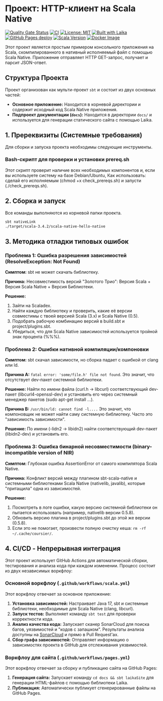 # Проект: HTTP-клиент на Scala Native
[![Quality Gate Status](https://sonarcloud.io/api/project_badges/measure?project=Goldmak_scala-native&metric=alert_status)](https://sonarcloud.io/summary/new_code?id=Goldmak_scala-native) [![CI](https://github.com/Goldmak/scala-native/actions/workflows/scala.yml/badge.svg)](https://github.com/Goldmak/scala-native/actions/workflows/scala.yml) [![License: MIT](https://img.shields.io/badge/License-MIT-yellow.svg)](https://opensource.org/licenses/MIT) [![Built with Laika](https://img.shields.io/badge/Built%20with-Laika-blue.svg)](https://laika.site/) [![GitHub Pages deploy](https://github.com/Goldmak/scala-native/actions/workflows/pages.yml/badge.svg)](https://github.com/Goldmak/scala-native/actions/workflows/pages.yml) [![Scala Version](https://img.shields.io/badge/Scala-3.4.2-blue.svg)](https://www.scala-lang.org/) [![Docker Image](https://img.shields.io/docker/v/goodmak/scala-native-hello?label=Docker&sort=semver)](https://hub.docker.com/r/goodmak/scala-native-hello)

Этот проект является простым примером консольного приложения на Scala, скомпилированного в нативный исполняемый файл с помощью Scala Native. Приложение отправляет HTTP GET-запрос, получает и парсит JSON-ответ.

## Структура Проекта
Проект организован как мульти-проект `sbt` и состоит из двух основных частей:
*   **Основное приложение:** Находится в корневой директории и содержит исходный код Scala Native приложения.
*   **Подпроект документации (`docs`):** Находится в директории `docs/` и используется для генерации статического сайта с помощью Laika.

## 1. Пререквизиты (Системные требования)
Для сборки и запуска проекта необходимы следующие инструменты.

### Bash-скрипт для проверки и установки prereq.sh
Этот скрипт проверит наличие всех необходимых компонентов и, если вы используете систему на базе Debian/Ubuntu,
Как использовать: сделай его исполняемым (chmod +x check_prereqs.sh) и запусти (./check_prereqs.sh).

## 2. Сборка и запуск
Все команды выполняются из корневой папки проекта.
```bash
sbt nativeLink
./target/scala-3.4.2/scala-native-hello-native
```

## 3. Методика отладки типовых ошибок
### Проблема 1: Ошибка разрешения зависимостей (ResolveException: Not Found)
**Симптом:** sbt не может скачать библиотеку.

**Причина:** Несовместимость версий "Золотого Трио": Версия Scala + Версия Scala Native + Версия Библиотеки.

**Решение:**

1.  Зайти на Scaladex.
2.  Найти каждую библиотеку и проверить, какие её версии совместимы с твоей версией Scala (3.x) и Scala Native (0.5).
3.  Подобрать рабочую комбинацию версий в build.sbt и project/plugins.sbt.
4.  Убедиться, что для Scala Native зависимостей используется тройной знак процента (%%%).

### Проблема 2: Ошибки нативной компиляции/компоновки
**Симптом:** sbt скачал зависимости, но сборка падает с ошибкой от clang или ld.

**Причина A:** `fatal error: 'some/file.h' file not found`. Это значит, что отсутствует dev-пакет системной библиотеки.

**Решение:** Найти по имени файла (curl.h -> libcurl) соответствующий dev-пакет (libcurl4-openssl-dev) и установить его через системный менеджер пакетов (sudo apt-get install ...).

**Причина B:** `/usr/bin/ld: cannot find -l....` Это значит, что компоновщик не может найти саму системную библиотеку. Часто это "зависимость зависимости".

**Решение:** По имени (-lidn2 -> libidn2) найти соответствующий dev-пакет (libidn2-dev) и установить его.

### Проблема 3: Ошибка бинарной несовместимости (binary-incompatible version of NIR)
**Симптом:** Глубокая ошибка AssertionError от самого компилятора Scala Native.

**Причина:** Конфликт версий между плагином sbt-scala-native и системными библиотеками Scala Native (nativelib, javalib), которые "притащила" одна из зависимостей.

**Решение:**

1.  Посмотреть в логе ошибки, какую версию системной библиотеки он пытается использовать (например, nativelib версии 0.5.8).
2.  Обновить версию плагина в project/plugins.sbt до этой же версии (0.5.8).
3.  Если это не помогает, произвести полную очистку кеша: `rm -rf ~/.cache/coursier/`.

## 4. CI/CD - Непрерывная интеграция
Этот проект использует GitHub Actions для автоматической сборки, тестирования и анализа кода при каждом изменении. Процесс состоит из двух независимых воркфлоу:

### Основной воркфлоу (`.github/workflows/scala.yml`)
Этот воркфлоу отвечает за основное приложение:
1.  **Установка зависимостей:** Настраивает Java 17, sbt и системные библиотеки, необходимые для Scala Native (clang, libcurl).
2.  **Запуск тестов:** Выполняет команду `sbt test` для проверки корректности кода.
3.  **Анализ качества кода:** Запускает сканер SonarCloud для поиска багов, уязвимостей и "кодов с запашком". Результаты анализа доступны на [SonarCloud](https://sonarcloud.io/summary/new_code?id=Goldmak_scala-native) и прямо в Pull Request'ах.
4.  **Сбор графа зависимостей:** Отправляет информацию о зависимостях проекта в GitHub для отслеживания уязвимостей.

### Воркфлоу для сайта (`.github/workflows/pages.yml`)
Этот воркфлоу отвечает за сборку и публикацию сайта на GitHub Pages:
1.  **Генерация сайта:** Запускает команду `cd docs && sbt laikaSite` для генерации HTML-файлов с помощью библиотеки Laika.
2.  **Публикация:** Автоматически публикует сгенерированные файлы на GitHub Pages.